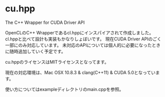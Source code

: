 cu.hpp
======

The C++ Wrapper for CUDA Driver API

OpenCLのC++ Wrapperであるcl.hppにインスパイアされて作成しました。
cl.hppと比べて設計も実装もかなりしょぼいです。
現在CUDA Driver APIのごく一部にのみ対応しています。
未対応のAPIについては個人的に必要になったときに随時追加していく予定です。

cu.hppのライセンスはMITライセンスとなってます。

現在の対応環境は、Mac OSX 10.8.3 & clang(C++11) & CUDA 5.0となっています。

使い方についてはexampleディレクトリのmain.cppを参照。